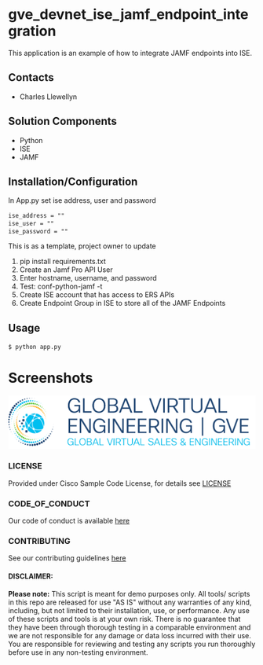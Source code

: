 # gve_devnet_ise_jamf_endpoint_integration
This application is an example of how to integrate JAMF endpoints into ISE.


## Contacts
* Charles Llewellyn

## Solution Components
* Python
*  ISE
*  JAMF


## Installation/Configuration

In App.py set ise address, user and password
```
ise_address = ""
ise_user = ""
ise_password = ""
```

This is as a template, project owner to update

1. pip install requirements.txt
2. Create an Jamf Pro API User
3. Enter hostname, username, and password
4. Test: conf-python-jamf -t
5. Create ISE account that has access to ERS APIs
6. Create Endpoint Group in ISE to store all of the JAMF Endpoints



## Usage


    $ python app.py



# Screenshots

![/IMAGES/0image.png](/IMAGES/0image.png)

### LICENSE

Provided under Cisco Sample Code License, for details see [LICENSE](LICENSE.md)

### CODE_OF_CONDUCT

Our code of conduct is available [here](CODE_OF_CONDUCT.md)

### CONTRIBUTING

See our contributing guidelines [here](CONTRIBUTING.md)

#### DISCLAIMER:
<b>Please note:</b> This script is meant for demo purposes only. All tools/ scripts in this repo are released for use "AS IS" without any warranties of any kind, including, but not limited to their installation, use, or performance. Any use of these scripts and tools is at your own risk. There is no guarantee that they have been through thorough testing in a comparable environment and we are not responsible for any damage or data loss incurred with their use.
You are responsible for reviewing and testing any scripts you run thoroughly before use in any non-testing environment.
